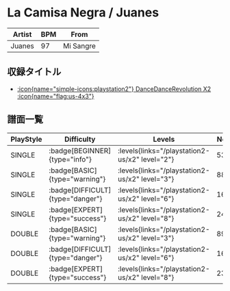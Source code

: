 # La Camisa Negra / Juanes

|Artist|BPM|From|
|------|---|----|
|Juanes|97|Mi Sangre|

## 収録タイトル

- [:icon{name="simple-icons:playstation2"} DanceDanceRevolution X2 :icon{name="flag:us-4x3"}](/playstation2-us/x2)


## 譜面一覧

|PlayStyle|Difficulty|Levels|Notes|Movie|
|---------|----------|------|-----|-----|
|SINGLE| :badge[BEGINNER]{type="info"}| :levels{links="/playstation2-us/x2" level="2"}|53/0||
|SINGLE| :badge[BASIC]{type="warning"}| :levels{links="/playstation2-us/x2" level="3"}|88/0||
|SINGLE| :badge[DIFFICULT]{type="danger"}| :levels{links="/playstation2-us/x2" level="6"}|164/2||
|SINGLE| :badge[EXPERT]{type="success"}| :levels{links="/playstation2-us/x2" level="8"}|240/4||
|DOUBLE| :badge[BASIC]{type="warning"}| :levels{links="/playstation2-us/x2" level="3"}|89/0||
|DOUBLE| :badge[DIFFICULT]{type="danger"}| :levels{links="/playstation2-us/x2" level="6"}|160/2||
|DOUBLE| :badge[EXPERT]{type="success"}| :levels{links="/playstation2-us/x2" level="8"}|238/9||

